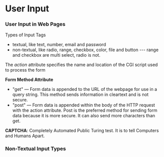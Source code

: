# User Input 
### User Input in Web Pages 
Types of Input Tags 
-	textual, like text, number, email and password
-	non-textual, like radio, range, checkbox, color, file and button
	--- range and checkbox are multi select, radio is not. 

The _action_ attribute specifies the name and location of the CGI script used to process the form

**Form Method Attribute** 
-   "get" — Form data is appended to the URL of the webpage for use in a query string. This method sends information in cleartext and is not secure.
-   "post" — Form data is appended within the body of the HTTP request with the action attribute. Post is the preferred method for sending form data because it is more secure. It can also send more characters than get.

**CAPTCHA**: Completely Automated Public Turing test. It is to tell Computers and Humans Apart. 

### Non-Textual Input Types 


